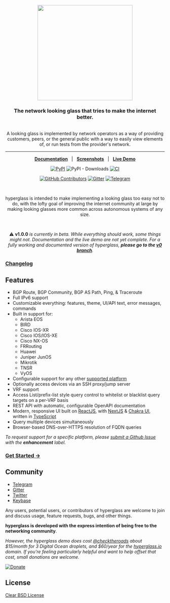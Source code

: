 <div align="center">
  <br/>
  <img src="https://res.cloudinary.com/hyperglass/image/upload/v1593916013/logo.svg" width=300></img>
  <br/>
  <h3>The network looking glass that tries to make the internet better.</h3>
  <br/>  
  A looking glass is implemented by network operators as a way of providing customers, peers, or the general public with a way to easily view elements of, or run tests from the provider's network.
</div>

<hr/>

<div align="center">

[**Documentation**](https://hyperglass.io)&nbsp;&nbsp;&nbsp;|&nbsp;&nbsp;&nbsp;[**Screenshots**](https://hyperglass.io/screenshots)&nbsp;&nbsp;&nbsp;|&nbsp;&nbsp;&nbsp;[**Live Demo**](https://hyperglass.io/demo)

[![PyPI](https://img.shields.io/pypi/v/hyperglass?style=for-the-badge)](https://pypi.org/project/hyperglass/)
![PyPI - Downloads](https://img.shields.io/pypi/dm/hyperglass?color=%2340798C&style=for-the-badge)
[![CI](https://img.shields.io/travis/com/checktheroads/hyperglass/v1.0.0?style=for-the-badge)](https://travis-ci.com/github/checktheroads/hyperglass)

[![GitHub Contributors](https://img.shields.io/github/contributors/checktheroads/hyperglass?color=40798C&style=for-the-badge)](https://github.com/checktheroads/hyperglass)
[![Gitter](https://img.shields.io/gitter/room/checktheroads/hyperglass?color=ff5e5b&style=for-the-badge)](https://gitter.im/hyperglass)
[![Telegram](https://img.shields.io/badge/chat-telegram-blue?style=for-the-badge&color=blue&logo=telegram)](https://t.me/hyperglasslg)

<br/>

hyperglass is intended to make implementing a looking glass too easy not to do, with the lofty goal of improving the internet community at large by making looking glasses more common across autonomous systems of any size.

<br/>

⚠️ **v1.0.0** *is currently in beta. While everything should work, some things might not. Documentation and the live demo are not yet complete. For a fully working and documented version of hyperglass, **please go to the [v0 branch](https://github.com/checktheroads/hyperglass/tree/v0)**.*

</div>

### [Changelog](https://github.com/checktheroads/hyperglass/blob/v1.0.0/CHANGELOG.md)

## Features

- BGP Route, BGP Community, BGP AS Path, Ping, & Traceroute
- Full IPv6 support
- Customizable everything: features, theme, UI/API text, error messages, commands
- Built in support for:
    - Arista EOS
    - BIRD
    - Cisco IOS-XR
    - Cisco IOS/IOS-XE
    - Cisco NX-OS
    - FRRouting
    - Huawei
    - Juniper JunOS
    - Mikrotik
    - TNSR
    - VyOS
- Configurable support for any other [supported platform](https://hyperglass.io/docs/platforms)
- Optionally access devices via an SSH proxy/jump server
- VRF support
- Access List/prefix-list style query control to whitelist or blacklist query targets on a per-VRF basis
- REST API with automatic, configurable OpenAPI documentation
- Modern, responsive UI built on [ReactJS](https://reactjs.org/), with [NextJS](https://nextjs.org/) & [Chakra UI](https://chakra-ui.com/), written in [TypeScript](https://www.typescriptlang.org/)
- Query multiple devices simultaneously
- Browser-based DNS-over-HTTPS resolution of FQDN queries

*To request support for a specific platform, please [submit a Github Issue](https://github.com/checktheroads/hyperglass/issues/new) with the **enhancement** label.*

### [Get Started →](https://hyperglass.io/)

## Community

- [Telegram](https://t.me/hyperglasslg)
- [Gitter](https://gitter.im/hyperglass)
- [Twitter](https://twitter.com/checktheroads)
- [Keybase](https://keybase.io/team/hyperglass)

Any users, potential users, or contributors of hyperglass are welcome to join and discuss usage, feature requests, bugs, and other things.

**hyperglass is developed with the express intention of being free to the networking community**.

*However, the hyperglass demo does cost [@checktheroads](https://github.com/checktheroads) about $15/month for 3 Digital Ocean droplets, and $60/year for the [hyperglass.io](https://hyperglass.io) domain. If you're feeling particularly helpful and want to help offset that cost, small donations are welcome.*

[![Donate](https://img.shields.io/badge/Donate-blue.svg?logo=paypal&style=for-the-badge)](https://www.paypal.com/cgi-bin/webscr?cmd=_s-xclick&hosted_button_id=ZQFH3BB2B5M3E&source=url)

## License

[Clear BSD License](https://github.com/checktheroads/hyperglass/v1.0.0/LICENSE)
